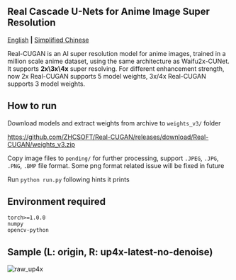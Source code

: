 Real Cascade U-Nets for Anime Image Super Resolution
-------------------------------------------
[English](README.md) **|** [Simplified Chinese](README_CHS.md)

Real-CUGAN is an AI super resolution model for anime images, trained in a million scale anime dataset, using the same architecture as Waifu2x-CUNet. It supports **2x\3x\4x** super resolving. For different enhancement strength, now 2x Real-CUGAN supports 5 model weights, 3x/4x Real-CUGAN supports 3 model weights.


## How to run

Download models and extract weights from archive to `weights_v3/` folder

https://github.com/ZHCSOFT/Real-CUGAN/releases/download/Real-CUGAN/weights_v3.zip

Copy image files to `pending/` for further processing, support `.JPEG`, `.JPG`, `.PNG`, `.BMP` file format. Some png format related issue will be fixed in future

Run `python run.py` following hints it prints

## Environment required
```
torch>=1.0.0
numpy
opencv-python
```
## Sample (L: origin, R: up4x-latest-no-denoise)
![raw_up4x](https://user-images.githubusercontent.com/79516102/164012929-9fa3d368-8bb6-4b5b-9a1f-fb3d31d3297b.jpg)

